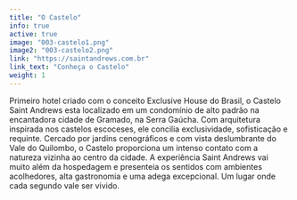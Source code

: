 ```yaml
---
title: "O Castelo"
info: true
active: true
image: "003-castelo1.png"
image2: "003-castelo2.png"
link: "https://saintandrews.com.br"
link_text: "Conheça o Castelo"
weight: 1
---
```


Primeiro hotel criado com o conceito Exclusive House do Brasil, o Castelo Saint Andrews esta localizado em um condomínio de alto padrão na encantadora cidade de Gramado, na Serra Gaúcha. Com arquitetura inspirada nos castelos escoceses, ele concilia exclusividade, sofisticação e requinte. Cercado por jardins cenográficos e com vista deslumbrante do Vale do Quilombo, o Castelo proporciona um intenso contato com a natureza vizinha ao centro da cidade. A experiência Saint Andrews vai muito além da hospedagem e presenteia os sentidos com ambientes acolhedores, alta gastronomia e uma adega excepcional. Um lugar onde cada segundo vale ser vivido.